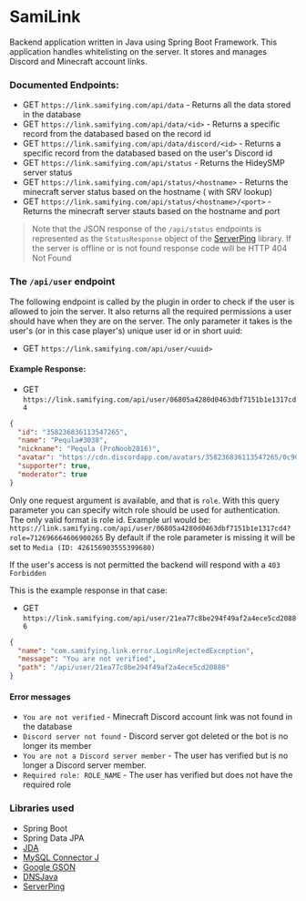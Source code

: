 # SamiLink

Backend application written in Java using Spring Boot Framework. This application handles whitelisting on the server. It
stores and manages Discord and Minecraft account links.

### Documented Endpoints:

- GET `https://link.samifying.com/api/data` - Returns all the data stored in the database
- GET `https://link.samifying.com/api/data/<id>` - Returns a specific record from the databased based on the record id
- GET `https://link.samifying.com/api/data/discord/<id>` - Returns a specific record from the databased based on the
  user's Discord id
- GET `https://link.samifying.com/api/status` - Returns the HideySMP server status
- GET `https://link.samifying.com/api/status/<hostname>` - Returns the minecraft server status based on the hostname (
  with SRV lookup)
- GET `https://link.samifying.com/api/status/<hostname>/<port>` - Returns the minecraft server stauts based on the
  hostname and port

> Note that the JSON response of the `/api/status` endpoints is represented as the `StatusResponse` object of the [ServerPing](https://github.com/Pequla/ServerPing) library. If the server is offline or is not found response code will be HTTP 404 Not Found

### The `/api/user` endpoint

The following endpoint is called by the plugin in order to check if the user is allowed to join the server. It also
returns all the required permissions a user should have when they are on the server. The only parameter it takes is the
user's (or in this case player's) unique user id or in short uuid:

- GET `https://link.samifying.com/api/user/<uuid>`

#### Example Response:

- GET `https://link.samifying.com/api/user/06805a4280d0463dbf7151b1e1317cd4`

```json
{
  "id": "358236836113547265",
  "name": "Pequla#3038",
  "nickname": "Pequla (ProNoob2016)",
  "avatar": "https://cdn.discordapp.com/avatars/358236836113547265/0c90142668c10ac4ab71f3bc0292dcef.png",
  "supporter": true,
  "moderator": true
}
```

Only one request argument is available, and that is `role`. With this query parameter you can specify witch role should be used for authentication. The only valid format is role id.
Example url would be: `https://link.samifying.com/api/user/06805a4280d0463dbf7151b1e1317cd4?role=712696664606900265`
By default if the role parameter is missing it will be set to `Media (ID: 426156903555399680)`

If the user's access is not permitted the backend will respond with a `403 Forbidden`

This is the example response in that case:

- GET `https://link.samifying.com/api/user/21ea77c8be294f49af2a4ece5cd20886`

```json
{
  "name": "com.samifying.link.error.LoginRejectedException",
  "message": "You are not verified",
  "path": "/api/user/21ea77c8be294f49af2a4ece5cd20886"
}
```

#### Error messages

- `You are not verified` - Minecraft Discord account link was not found in the database
- `Discord server not found` - Discord server got deleted or the bot is no longer its member
- `You are not a Discord server member` - The user has verified but is no longer a Discord server member.
- `Required role: ROLE_NAME` - The user has verified but does not have the required role

### Libraries used

- Spring Boot
- Spring Data JPA
- [JDA](https://github.com/DV8FromTheWorld/JDA)
- [MySQL Connector J](https://github.com/mysql/mysql-connector-j)
- [Google GSON](https://github.com/google/gson)
- [DNSJava](https://github.com/dnsjava/dnsjava)
- [ServerPing](https://github.com/Pequla/ServerPing)
